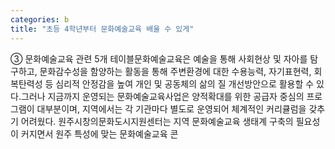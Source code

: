 ```yaml
---
categories: b
title: "초등 4학년부터 문화예술교육 배울 수 있게"
---
```

③ 문화예술교육 관련 5개 테이블문화예술교육은 예술을 통해 사회현상 및 자아를 탐구하고, 문화감수성을 함양하는 활동을 통해 주변환경에 대한 수용능력, 자기표현력, 회복탄력성 등 심리적 안정감을 높여 개인 및 공동체의 삶의 질 개선방안으로 활용할 수 있다.그러나 지금까지 운영되는 문화예술교육사업은 양적확대를 위한 공급자 중심의 프로그램이 대부분이며, 지역에서는 각 기관마다 별도로 운영되어 체계적인 커리큘럼을 갖추기 어려웠다. 원주시창의문화도시지원센터는 지역 문화예술교육 생태계 구축의 필요성이 커지면서 원주 특성에 맞는 문화예술교육 콘